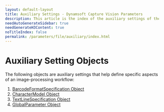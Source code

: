 ```yaml
---
layout: default-layout
title: Auxiliary Settings - Dynamsoft Capture Vision Parameters
description: This article is the index of the auxiliary settings of the Dynamsoft Capture Vision Parameters.
needAutoGenerateSidebar: true
needGenerateH3Content: true
noTitleIndex: false
permalink: /parameters/file/auxiliary/index.html
---
```


# Auxiliary Setting Objects

The following objects are auxiliary settings that help define specific aspects of an image-processing workflow:

1. [BarcodeFormatSpecification Object](barcode-format-specification.md)
2. [CharacterModel Object](character-model.md)
3. [TextLineSpecification Object](textline-specification.md)
4. [GlobalParameter Object](global-parameter.md)
